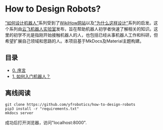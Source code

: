 # How to Design Robots?

[”如何设计机器人”](https://wiki.yfworld.com/how-to/main/)系列受到了[WikiHow网站](https://www.wikihow.com)以及["为什么这样设计"](https://draveness.me/whys-the-design/)系列的启发。这个系列由[云飞机器人实验室](https://www.yfworld.com)发布，旨在帮助机器人初学者快速了解相关的知识。这里的初学不光是指刚开始接触机器人的人，也包括已经从事机器人工作和科研，但希望扩展自己领域和思路的人。本项目基于MkDocs及Material主题构建。

## 目录

- [0. 序言](docs/index.md)
- [1. 如何入门机器人？](docs/how-to-start.md)

## 离线阅读

```
git clone https://github.com/yfrobotics/how-to-design-robots
pip3 install -r "requirements.txt"
mkdocs server
```

成功后打开浏览器，访问"localhost:8000".
